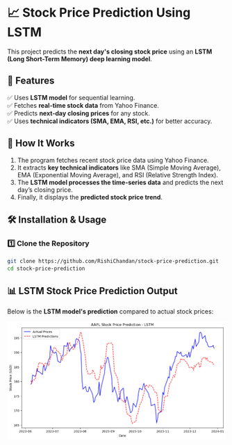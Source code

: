 # 📈 Stock Price Prediction Using LSTM

This project predicts the **next day's closing stock price** using an **LSTM (Long Short-Term Memory) deep learning model**. 

## 🚀 Features
✅ Uses **LSTM model** for sequential learning.  
✅ Fetches **real-time stock data** from Yahoo Finance.  
✅ Predicts **next-day closing prices** for any stock.  
✅ Uses **technical indicators (SMA, EMA, RSI, etc.)** for better accuracy.  

## 📌 How It Works
1. The program fetches recent stock price data using Yahoo Finance.
2. It extracts **key technical indicators** like SMA (Simple Moving Average), EMA (Exponential Moving Average), and RSI (Relative Strength Index).
3. The **LSTM model processes the time-series data** and predicts the next day’s closing price.
4. Finally, it displays the **predicted stock price trend**.

## 🛠 Installation & Usage
### 1️⃣ Clone the Repository
```bash
git clone https://github.com/RishiChandan/stock-price-prediction.git
cd stock-price-prediction
```

## 📊 LSTM Stock Price Prediction Output
Below is the **LSTM model's prediction** compared to actual stock prices:

![Stock Price Prediction](Final_output.png)
